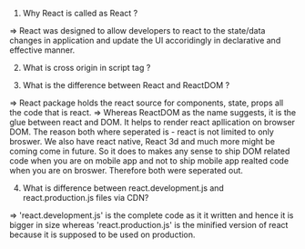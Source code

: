 
1. Why React is called as React ? 

=> React was designed to allow developers to react to the state/data changes in application and update the UI accoridingly in declarative and effective manner.

2. What is cross origin in script tag ?

3. What is the difference between React and ReactDOM ? 

=> React package holds the react source for components, state, props all the code that is react.
=> Whereas ReactDOM as the name suggests, it is the glue between react and DOM. It helps to render react apllication on browser DOM. The reason both where seperated is - react is not limited to only broswer. We also have react native, React 3d and much more might be coming come in future. So it does to makes any sense to ship DOM related code when you are on mobile app and not to ship mobile app realted code when you are on broswer. Therefore both were seperated out.

4. What is difference between react.development.js and react.production.js files via CDN?

=> 'react.development.js' is the complete code as it it written and hence it is bigger in size whereas 'react.production.js' is the minified version of react because it is supposed to be used on production.